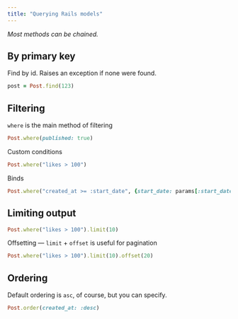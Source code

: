 ```yaml
---
title: "Querying Rails models"
---
```

*Most methods can be chained.*

## By primary key
Find by id. Raises an exception if none were found.
```ruby
post = Post.find(123)
```

## Filtering
`where` is the main method of filtering
```ruby
Post.where(published: true)
```

Custom conditions
```ruby
Post.where("likes > 100")
```

Binds
```ruby
Post.where("created_at >= :start_date", {start_date: params[:start_date])
```

## Limiting output

```ruby
Post.where("likes > 100").limit(10)
```

Offsetting — `limit` + `offset` is useful for pagination
```ruby
Post.where("likes > 100").limit(10).offset(20)
```

## Ordering
Default ordering is `asc`, of course, but you can specify.
```ruby
Post.order(created_at: :desc)
```
